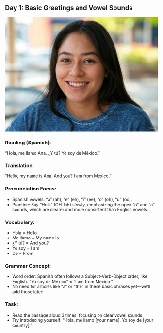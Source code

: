 ## Day 1: Basic Greetings and Vowel Sounds

![Ana](../images/1.jpg)

### Reading (Spanish):

“Hola, me llamo Ana. ¿Y tú? Yo soy de México.”

### Translation:

“Hello, my name is Ana. And you? I am from Mexico.”

### Pronunciation Focus:

- Spanish vowels: “a” (ah), “e” (eh), “i” (ee), “o” (oh), “u” (oo).
- Practice: Say “Hola” (OH-lah) slowly, emphasizing the open “o” and “a” sounds, which are clearer and more consistent than English vowels.

### Vocabulary:

- Hola = Hello
- Me llamo = My name is
- ¿Y tú? = And you?
- Yo soy = I am
- De = From

### Grammar Concept:

- Word order: Spanish often follows a Subject-Verb-Object order, like English. “Yo soy de México” = “I am from Mexico.”
- No need for articles like “a” or “the” in these basic phrases yet—we’ll add those later!

### Task:

- Read the passage aloud 3 times, focusing on clear vowel sounds.
- Try introducing yourself: “Hola, me llamo [your name]. Yo soy de [your country].”
